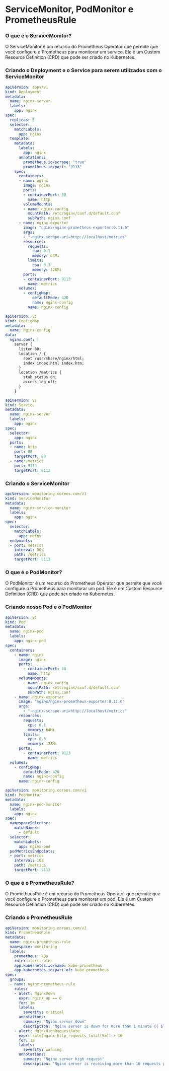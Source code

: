 # ServiceMonitor, PodMonitor e PrometheusRule

### O que é o ServiceMonitor?

O ServiceMonitor é um recurso do Prometheus Operator que permite que você configure o Prometheus para monitorar um serviço. Ele é um Custom Resource Definition (CRD) que pode ser criado no Kubernetes. 

### Criando o Deployment e o Service para serem utilizados com o ServiceMonitor
    
```yaml
apiVersion: apps/v1
kind: Deployment
metadata:
  name: nginx-server
  labels:
    app: nginx
spec:
  replicas: 3
  selector:
    matchLabels:
      app: nginx
  template:
    metadata:
      labels:
        app: nginx
      annotations:
        prometheus.io/scrape: "true"
        prometheus.io/port: "9113"
    spec:
      containers:
      - name: nginx
        image: nginx
        ports:
        - containerPort: 80
          name: http
        volumeMounts:
        - name: nginx-config
          mountPath: /etc/nginx/conf.d/default.conf
          subPath: nginx.conf
      - name: nginx-exporter
        image: "nginx/nginx-prometheus-exporter:0.11.0"
        args:
        - "-nginx.scrape-uri=http://localhost/metrics"
        resources:
          requests:
            cpu: 0.1
            memory: 64Mi
          limits:
            cpu: 0.3
            memory: 128Mi
        ports:
        - containerPort: 9113
          name: metrics
      volumes:
        - configMap:
            defaultMode: 420
            name: nginx-config
          name: nginx-config
```

```yaml
apiVersion: v1
kind: ConfigMap
metadata:
  name: nginx-config
data:
  nginx.conf: |
    server {
      listen 80;
      location / {
        root /usr/share/nginx/html;
        index index.html index.htm;
      }
      location /metrics {
        stub_status on;
        access_log off;
      }
    }
```

```yaml
apiVersion: v1
kind: Service
metadata:
  name: nginx-server
  labels:
    app: nginx
spec:
  selector:
    app: nginx
  ports:
  - name: http
    port: 80
    targetPort: 80
  - name: metrics
    port: 9113
    targetPort: 9113
```

### Criando o ServiceMonitor

```yaml
apiVersion: monitoring.coreos.com/v1
kind: ServiceMonitor
metadata:
  name: nginx-service-monitor
  labels:
    app: nginx
spec:
  selector:
    matchLabels:
      app: nginx
  endpoints:
  - port: metrics
    interval: 30s
    path: /metrics
    targetPort: 9113
```

### O que é o PodMonitor?

O PodMonitor é um recurso do Prometheus Operator que permite que você configure o Prometheus para monitorar um pod. Ele é um Custom Resource Definition (CRD) que pode ser criado no Kubernetes.

### Criando nosso Pod e o PodMonitor

```yaml
apiVersion: v1
kind: Pod
metadata:
  name: nginx-pod
  labels:
    app: nginx-pod
spec:
  containers:
    - name: nginx
      image: nginx
      ports:
        - containerPort: 80
          name: http
      volumeMounts:
        - name: nginx-config
          mountPath: /etc/nginx/conf.d/default.conf
          subPath: nginx.conf
    - name: nginx-exporter
      image: "nginx/nginx-prometheus-exporter:0.11.0"
      args:
        - "-nginx.scrape-uri=http://localhost/metrics"
      resources:
        requests:
          cpu: 0.1
          memory: 64Mi
        limits:
          cpu: 0.3
          memory: 128Mi
      ports:
        - containerPort: 9113
          name: metrics
  volumes:
    - configMap:
        defaultMode: 420
        name: nginx-config
      name: nginx-config
```

```yaml
apiVersion: monitoring.coreos.com/v1
kind: PodMonitor
metadata:
  name: nginx-pod-monitor
  labels:
    app: nginx
spec:
  namespaceSelector:
    matchNames:
      - default
  selector:
    matchLabels:
      app: nginx-pod
  podMetricsEndpoints:
  - port: metrics
    interval: 10s
    path: /metrics
    targetPort: 9113
```

### O que é o PrometheusRule?

O PrometheusRule é um recurso do Prometheus Operator que permite que você configure o Prometheus para monitorar um pod. Ele é um Custom Resource Definition (CRD) que pode ser criado no Kubernetes.

### Criando o PrometheusRule

```yaml
apiVersion: monitoring.coreos.com/v1
kind: PrometheusRule
metadata:
  name: nginx-prometheus-rule
  namespace: monitoring
  labels:
    prometheus: k8s
    role: alert-rules
    app.kubernetes.io/name: kube-prometheus
    app.kubernetes.io/part-of: kube-prometheus
spec:
  groups:
  - name: nginx-prometheus-rule
    rules:
    - alert: NginxDown
      expr: nginx_up == 0
      for: 1m
      labels:
        severity: critical
      annotations:
        summary: "Nginx server down"
        description: "Nginx server is down for more than 1 minute {{ $labels.pod }}"
    - alert: NginxHighRequestRate
      expr: rate(nginx_http_requests_total[5m]) > 10
      for: 1m
      labels:
        severity: warning
      annotations:
        summary: "Nginx server high request"
        description: "Nginx server is receiving more than 10 requests per second with status code 5xx {{ $labels.pod }}"      
```
